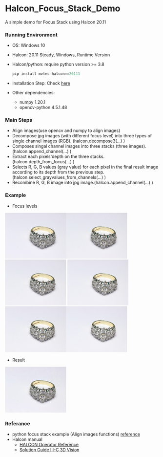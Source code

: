 # Halcon_Focus_Stack_Demo
A simple demo for Focus Stack using Halcon 20.11

### Running Environment

- OS: Windows 10

- Halcon: 20.11 Steady, Windows, Runtime Version

- Halcon/python: require python version >= 3.8

  ```python
  pip install mvtec-halcon==20111
  ```

- Installation Step: Check [here](https://www.mvtec.com/fileadmin/Redaktion/mvtec.com/products/halcon/documentation/manuals/installation_guide.pdf)

- Other dependencies:

  - numpy                    1.20.1
  - opencv-python      4.5.1.48

### Main Steps

- Align images(use opencv and numpy to align images)
- Decompose jpg images (with different focus level) into three types of single channel images (RGB). (halcon.decompose3(...) )
- Composes singal channel images into three stacks (three images). (halcon.append_channel(...) )
- Extract each pixels'depth on the three stacks. (halcon.depth_from_focus(...) )
- Selects R, G, B values (gray value) for each pixel in the final result image according to its depth from the previous step.(halcon.select_grayvalues_from_channels(...) )
- Recombine R, G, B image into jpg image.(halcon.append_channel(...) )

### Example
- Focus levels

<img width="200" height="150" src="https://raw.githubusercontent.com/PeiGiZhu/Halcon_Focus_Stack_Demo/main/input/step0.jpg"/><img width="200" height="150" src="https://raw.githubusercontent.com/PeiGiZhu/Halcon_Focus_Stack_Demo/main/input/step1.jpg"/><img width="200" height="150" src="https://raw.githubusercontent.com/PeiGiZhu/Halcon_Focus_Stack_Demo/main/input/step2.jpg"/>
<img width="200" height="150" src="https://raw.githubusercontent.com/PeiGiZhu/Halcon_Focus_Stack_Demo/main/input/step3.jpg"/><img width="200" height="150" src="https://raw.githubusercontent.com/PeiGiZhu/Halcon_Focus_Stack_Demo/main/input/step4.jpg"/><img width="200" height="150" src="https://raw.githubusercontent.com/PeiGiZhu/Halcon_Focus_Stack_Demo/main/input/step5.jpg"/>

- Result
<img width="200" height="150" src="https://raw.githubusercontent.com/PeiGiZhu/Halcon_Focus_Stack_Demo/main/SharpenedImage_ring.jpg"/>

### Referance

- python focus stack example (Align images functions) [reference](https://github.com/cmcguinness/focusstack)
- Halcon manual
  - [HALCON Operator Reference](https://www.mvtec.com/doc/halcon/2111/en/index.html)
  - [Solution Guide III-C 3D Vision](https://www.mvtec.com/fileadmin/Redaktion/mvtec.com/products/halcon/documentation/solution_guide/solution_guide_iii_c_3d_vision.pdf) 
